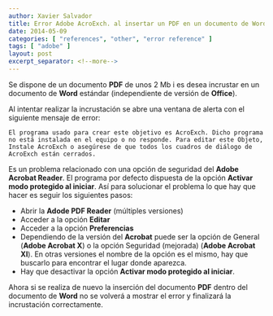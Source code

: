 ```yaml
---
author: Xavier Salvador
title: Error Adobe AcroExch. al insertar un PDF en un documento de Word
date: 2014-05-09
categories: [ "references", "other", "error reference" ]
tags: [ "adobe" ]
layout: post
excerpt_separator: <!--more-->
---
```


Se dispone de un documento **PDF** de unos 2 Mb i es desea incrustar en un documento de **Word** estándar (independiente de versión de **Office**).

Al intentar realizar la incrustación se abre una ventana de alerta con el siguiente mensaje de error:

`El programa usado para crear este objetivo es AcroExch. Dicho programa no está instalada en el equipo o no responde. Para editar este Objeto, Instale AcroExch o asegúrese de que todos los cuadros de diálogo de AcroExch están cerrados.`

Es un problema relacionado con una opción de seguridad del **Adobe Acrobat Reader**. El programa por defecto dispuesta de la opción **Activar modo protegido al iniciar**. 
Así para solucionar el problema lo que hay que hacer es seguir los siguientes pasos:

- Abrir la **Adode PDF Reader** (múltiples versiones)
- Acceder a la opción **Editar**
- Acceder a la opción **Preferencias**
- Dependiendo de la versión del **Acrobat** puede ser la opción de General (**Adobe Acrobat X**) o la opción Seguridad (mejorada) (**Adobe Acrobat XI**). 
En otras versiones el nombre de la opción es el mismo, hay que buscarlo para encontrar el lugar donde aparezca.
- Hay que desactivar la opción **Activar modo protegido al iniciar**.

Ahora si se realiza de nuevo la inserción del documento **PDF** dentro del documento de **Word** no se volverá a mostrar el error y finalizará la incrustación correctamente.
